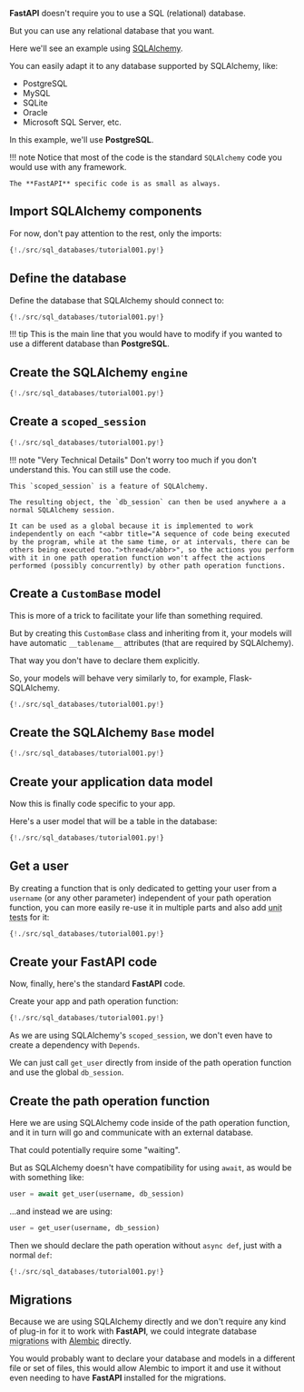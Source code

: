 **FastAPI** doesn't require you to use a SQL (relational) database.

But you can use any relational database that you want.

Here we'll see an example using <a href="https://www.sqlalchemy.org/" target="_blank">SQLAlchemy</a>.

You can easily adapt it to any database supported by SQLAlchemy, like:

* PostgreSQL
* MySQL
* SQLite
* Oracle
* Microsoft SQL Server, etc.

In this example, we'll use **PostgreSQL**.

!!! note
    Notice that most of the code is the standard `SQLAlchemy` code you would use with any framework.

    The **FastAPI** specific code is as small as always.

## Import SQLAlchemy components

For now, don't pay attention to the rest, only the imports:

```Python hl_lines="3 4 5"
{!./src/sql_databases/tutorial001.py!}
```

## Define the database

Define the database that SQLAlchemy should connect to:

```Python hl_lines="8"
{!./src/sql_databases/tutorial001.py!}
```

!!! tip
    This is the main line that you would have to modify if you wanted to use a different database than **PostgreSQL**.

## Create the SQLAlchemy `engine`

```Python hl_lines="10"
{!./src/sql_databases/tutorial001.py!}
```

## Create a `scoped_session`

```Python hl_lines="11 12 13"
{!./src/sql_databases/tutorial001.py!}
```

!!! note "Very Technical Details"
    Don't worry too much if you don't understand this. You can still use the code.

    This `scoped_session` is a feature of SQLAlchemy.

    The resulting object, the `db_session` can then be used anywhere a a normal SQLAlchemy session.
    
    It can be used as a global because it is implemented to work independently on each "<abbr title="A sequence of code being executed by the program, while at the same time, or at intervals, there can be others being executed too.">thread</abbr>", so the actions you perform with it in one path operation function won't affect the actions performed (possibly concurrently) by other path operation functions.

## Create a `CustomBase` model

This is more of a trick to facilitate your life than something required.

But by creating this `CustomBase` class and inheriting from it, your models will have automatic `__tablename__` attributes (that are required by SQLAlchemy).

That way you don't have to declare them explicitly.

So, your models will behave very similarly to, for example, Flask-SQLAlchemy.

```Python hl_lines="16 17 18 19 20"
{!./src/sql_databases/tutorial001.py!}
```

## Create the SQLAlchemy `Base` model

```Python hl_lines="23"
{!./src/sql_databases/tutorial001.py!}
```

## Create your application data model

Now this is finally code specific to your app.

Here's a user model that will be a table in the database:

```Python hl_lines="26 27 28 29 30"
{!./src/sql_databases/tutorial001.py!}
```

## Get a user

By creating a function that is only dedicated to getting your user from a `username` (or any other parameter) independent of your path operation function, you can more easily re-use it in multiple parts and also add <abbr title="Automated test, written in code, that checks if another piece of code is working correctly.">unit tests</abbr> for it:

```Python hl_lines="33 34"
{!./src/sql_databases/tutorial001.py!}
```

## Create your **FastAPI** code

Now, finally, here's the standard **FastAPI** code.

Create your app and path operation function:

```Python hl_lines="38 41 42 43 44"
{!./src/sql_databases/tutorial001.py!}
```

As we are using SQLAlchemy's `scoped_session`, we don't even have to create a dependency with `Depends`.

We can just call `get_user` directly from inside of the path operation function and use the global `db_session`.

## Create the path operation function

Here we are using SQLAlchemy code inside of the path operation function, and it in turn will go and communicate with an external database. 

That could potentially require some "waiting".

But as SQLAlchemy doesn't have compatibility for using `await`, as would be with something like:

```Python
user = await get_user(username, db_session)
```

...and instead we are using:

```Python
user = get_user(username, db_session)
```

Then we should declare the path operation without `async def`, just with a normal `def`:

```Python hl_lines="42"
{!./src/sql_databases/tutorial001.py!}
```

## Migrations

Because we are using SQLAlchemy directly and we don't require any kind of plug-in for it to work with **FastAPI**, we could integrate database <abbr title="Automatically updating the database to have any new column we define in our models.">migrations</abbr> with <a href="https://alembic.sqlalchemy.org" target="_blank">Alembic</a> directly.

You would probably want to declare your database and models in a different file or set of files, this would allow Alembic to import it and use it without even needing to have **FastAPI** installed for the migrations.
